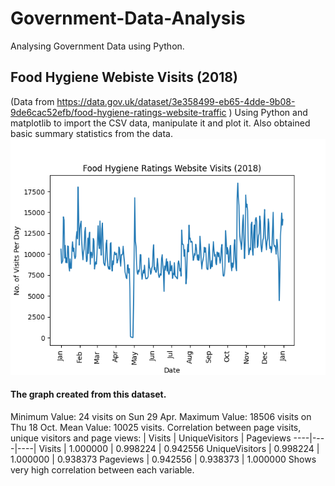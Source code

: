 # Government-Data-Analysis
Analysing Government Data using Python.

## Food Hygiene Webiste Visits (2018)
(Data from https://data.gov.uk/dataset/3e358499-eb65-4dde-9b08-9de6cac52efb/food-hygiene-ratings-website-traffic )
Using Python and matplotlib to import the CSV data, manipulate it and plot it. Also obtained basic summary statistics from the data.
![Visits-graph](Visits-graph.png)
#### The graph created from this dataset.

Minimum Value:  24 visits on Sun 29 Apr.
Maximum Value:  18506 visits on Thu 18 Oct.
Mean Value:  10025 visits.
Correlation between page visits, unique visitors and page views:
               |   Visits | UniqueVisitors | Pageviews
               ----|----|----|
Visits         | 1.000000    |    0.998224  | 0.942556
UniqueVisitors |  0.998224   |     1.000000 |  0.938373
Pageviews      | 0.942556    |    0.938373  | 1.000000
Shows very high correlation between each variable.

